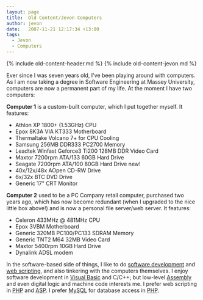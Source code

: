 ```yaml
---
layout: page
title:  Old Content/Jevon Computers
author: jevon
date:   2007-11-21 12:17:34 +13:00
tags:
  - Jevon
  - Computers
---
```


{% include old-content-header.md %}
{% include old-content-jevon.md %}

Ever since I was seven years old, I've been playing around with computers. As I am now taking a degree in Software Engineering at Massey University, computers are now a permanent part of my life. At the moment I have two computers:

**Computer 1** is a custom-built computer, which I put together myself. It features:
* Athlon XP 1800+ (1.53GHz) CPU
* Epox 8K3A VIA KT333 Motherboard
* Thermaltake Volcano 7+ for CPU Cooling
* Samsung 256MB DDR333 PC2700 Memory
* Leadtek Winfast Geforce3 Ti200 128MB DDR Video Card
* Maxtor 7200rpm ATA/133 60GB Hard Drive
* Seagate 7200rpm ATA/100 80GB Hard Drive new!
* 40x/12x/48x AOpen CD-RW Drive
* 6x/32x BTC DVD Drive
* Generic 17" CRT Monitor

**Computer 2** used to be a PC Company retail computer, purchased two years ago, which has now become redundant (when I upgraded to the nice little box above!) and is now a personal file server/web server. It features:
* Celeron 433MHz @ 481MHz CPU
* Epox 3VBM Motherboard
* Generic 320MB PC100/PC133 SDRAM Memory
* Generic TNT2 M64 32MB Video Card
* Maxtor 5400rpm 10GB Hard Drive
* Dynalink ADSL modem

In the software-based side of things, I like to do [software development](software.md) and [web scripting](web-development.md), and also tinkering with the computers themselves. I enjoy software development in [Visual Basic](visual-basic.md) and C/C++; but low-level [Assembly](assembly.md) and even digital logic and machine code interests me. I prefer web scripting in [PHP](php.md) and [ASP](asp.md). I prefer [MySQL](mysql.md) for database access in [PHP](php.md).
